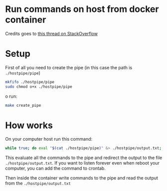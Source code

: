 # Run commands on host from docker container

Credits goes to [this thread on StackOverflow](https://stackoverflow.com/questions/32163955/how-to-run-shell-script-on-host-from-docker-container)

# Setup

First of all you need to create the pipe (in this case the path is `./hostpipe/pipe`)

```sh
mkfifo ./hostpipe/pipe
sudo chmod o+x ./hostpipe/pipe
```

o run:

```sh
make create_pipe
```

# How works

On your computer host run this command:

```sh
while true; do eval "$(cat ./hostpipe/pipe)" &> ./hostpipe/output.txt; done
```

This evaluate all the commands to the pipe and redirect the output to the file `./hostpipe/output.txt`. If you want to listen forever even when reboot your computer, you can add the command to crontab.

Then inside the container write commands to the pipe and read the output from the `./hostpipe/output.txt`
